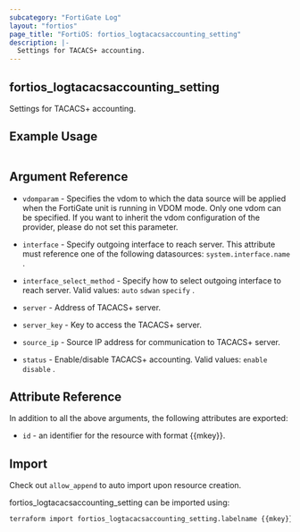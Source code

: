 ```yaml
---
subcategory: "FortiGate Log"
layout: "fortios"
page_title: "FortiOS: fortios_logtacacsaccounting_setting"
description: |-
  Settings for TACACS+ accounting.
---
```


## fortios_logtacacsaccounting_setting
Settings for TACACS+ accounting.

## Example Usage

```hcl

```

## Argument Reference
* `vdomparam` - Specifies the vdom to which the data source will be applied when the FortiGate unit is running in VDOM mode. Only one vdom can be specified. If you want to inherit the vdom configuration of the provider, please do not set this parameter.

* `interface` - Specify outgoing interface to reach server. This attribute must reference one of the following datasources: `system.interface.name` .
* `interface_select_method` - Specify how to select outgoing interface to reach server. Valid values: `auto` `sdwan` `specify` .
* `server` - Address of TACACS+ server.
* `server_key` - Key to access the TACACS+ server.
* `source_ip` - Source IP address for communication to TACACS+ server.
* `status` - Enable/disable TACACS+ accounting. Valid values: `enable` `disable` .

## Attribute Reference

In addition to all the above arguments, the following attributes are exported:
* `id` - an identifier for the resource with format {{mkey}}.

## Import

Check out `allow_append` to auto import upon resource creation.

fortios_logtacacsaccounting_setting can be imported using:
```sh
terraform import fortios_logtacacsaccounting_setting.labelname {{mkey}}
```
